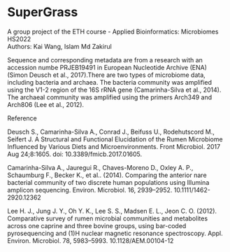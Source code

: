 # SuperGrass
A group project of the ETH course - Applied Bioinformatics: Microbiomes HS2022\
Authors: Kai Wang, Islam Md Zakirul

Sequence and corresponding metadata are from a research with an accession numbe PRJEB19491 in European Nucleotide Archive (ENA) (Simon Deusch et al., 2017).There are two types of microbiome data, including bacteria and archaea. The bacteria community was amplified using the V1-2 region of the 16S rRNA gene (Camarinha-Silva et al., 2014). The archaeal community was amplified using the primers Arch349 and Arch806 (Lee et al., 2012). 


Reference

Deusch S., Camarinha-Silva A., Conrad J., Beifuss U., Rodehutscord M., Seifert J. A Structural and Functional Elucidation of the Rumen Microbiome Influenced by Various Diets and Microenvironments. Front Microbiol. 2017 Aug 24;8:1605. doi: 10.3389/fmicb.2017.01605.

Camarinha-Silva A., Jauregui R., Chaves-Moreno D., Oxley A. P., Schaumburg F., Becker K., et al.. (2014). Comparing the anterior nare bacterial community of two discrete human populations using Illumina amplicon sequencing. Environ. Microbiol. 16, 2939–2952. 10.1111/1462-2920.12362

Lee H. J., Jung J. Y., Oh Y. K., Lee S. S., Madsen E. L., Jeon C. O. (2012). Comparative survey of rumen microbial communities and metabolites across one caprine and three bovine groups, using bar-coded pyrosequencing and (1)H nuclear magnetic resonance spectroscopy. Appl. Environ. Microbiol. 78, 5983–5993. 10.1128/AEM.00104-12
